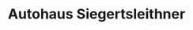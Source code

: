 ---
title: "Autohaus Siegertsleithner"
url: /mattighofen/autohaus-siegertsleithner/
shop: Autohaus
---